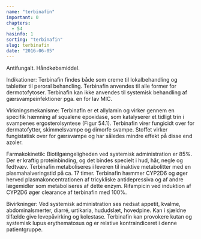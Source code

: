 ```yaml
---
name: "terbinafin"
important: 0
chapters:
  - 54
hasinfo: 1
sorting: "terbinafin"
slug: terbinafin
date: "2016-06-05"
---
```


Antifungalt. Håndkøbsmiddel.

Indikationer: Terbinafin findes både som creme til lokalbehandling og tabletter
til peroral behandling. Terbinafin anvendes til alle former for dermotofytoser.
Terbinafin kan ikke anvendes til systemisk behandling af gærsvampeinfektioner
pga. en for lav MIC.

Virkningsmekanisme: Terbinafin er et allylamin og virker gennem en specifik
hæmning af squalene epoxidase, som katalyserer et tidligt trin i svampenes
ergosterolsyntese (Figur 54.1). Terbinafin virer fungicidt over for
dermatofytter, skimmelsvampe og dimorfe svampe. Stoffet virker fungistatisk over
for gærsvampe og har således mindre effekt på disse end azoler.

Farmakokinetik: Biotilgængeligheden ved systemisk administration er 85%. Der er
kraftig proteinbinding, og det bindes specielt i hud, hår, negle og fedtvæv.
Terbinafin metaboliseres i leveren til inaktive metabolitter med en
plasmahalveringstid på ca. 17 timer. Terbinafin hæmmer CYP2D6 og øger herved
plasmakoncentrationen af tricykliske antidepressiva og af andre lægemidler som
metaboliseres af dette enzym. Rifampicin ved induktion af CYP2D6 øger clearance
af terbinafin med 100%.

Bivirkninger: Ved systemisk administration ses nedsat appetit, kvalme,
abdominalsmerter, diarré, urtikaria, hududslæt, hovedpine. Kan i sjældne
tilfælde give levepåvirking og kolestase. Terbinafin kan provokere kutan og
systemisk lupus erythematosus og er relative kontraindiceret i denne
patientgruppe.
